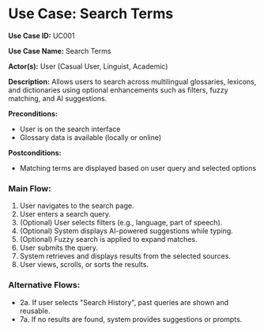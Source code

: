 # Use Case: Search Terms

**Use Case ID:** UC001

**Use Case Name:** Search Terms

**Actor(s):** User (Casual User, Linguist, Academic)

**Description:** Allows users to search across multilingual glossaries, lexicons, and dictionaries using optional enhancements such as filters, fuzzy matching, and AI suggestions.

**Preconditions:**

- User is on the search interface
- Glossary data is available (locally or online)

**Postconditions:**

- Matching terms are displayed based on user query and selected options

### Main Flow:

1. User navigates to the search page.
2. User enters a search query.
3. (Optional) User selects filters (e.g., language, part of speech).
4. (Optional) System displays AI-powered suggestions while typing.
5. (Optional) Fuzzy search is applied to expand matches.
6. User submits the query.
7. System retrieves and displays results from the selected sources.
8. User views, scrolls, or sorts the results.

### Alternative Flows:

- 2a. If user selects "Search History", past queries are shown and reusable.
- 7a. If no results are found, system provides suggestions or prompts.

###